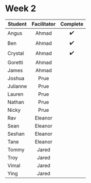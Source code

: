# Week 2

| Student | Facilitator | Complete |
| ------- | :---------: | :------: |
| Angus |   Ahmad        |       ✔️   |
| Ben |       Ahmad         |    ✔️      |
| Crystal |  Ahmad               |  ✔️        |
| Goretti |  Ahmad            |          |
| James |     Ahmad          |          |
| Joshua |    Prue            |          |
| Julianne |  Prue             |          |
| Lauren |    Prue            |      |
| Nathan |    Prue            |      |
| Nicky |     Prue           |      |
| Rav |       Eleanor         |       |
| Sean |      Eleanor          |       |
| Seshan |  Eleanor              |       |
| Tane |     Eleanor           |       |
| Tommy |     Jared           |     |
| Troy |      Jared          |     |
| Vimal |     Jared           |     |
| Ying |      Jared          |     |

<!-- ✔️ or ❌ -->

